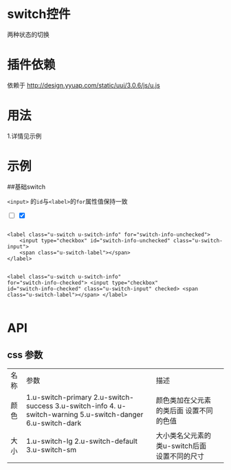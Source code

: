 # switch控件

两种状态的切换

# 插件依赖

依赖于  http://design.yyuap.com/static/uui/3.0.6/js/u.js

# 用法

1.详情见示例

# 示例


##基础switch

`<input>` 的`id`与`<label>`的`for`属性值保持一致
<div class="example-content">
<label class="u-switch u-switch-info" for="switch-info-unchecked">
    <input type="checkbox" id="switch-info-unchecked" class="u-switch-input">
    <span class="u-switch-label"></span>
</label>

<label class="u-switch u-switch-info" for="switch-info-checked">
    <input type="checkbox" id="switch-info-checked" class="u-switch-input" checked>
    <span class="u-switch-label"></span>
</label></div>
<div class="examples-code"><pre><code>
&lt;label class="u-switch u-switch-info" for="switch-info-unchecked">
    &lt;input type="checkbox" id="switch-info-unchecked" class="u-switch-input">
    &lt;span class="u-switch-label">&lt;/span>
&lt;/label>

&lt;label class="u-switch u-switch-info" for="switch-info-checked">
    &lt;input type="checkbox" id="switch-info-checked" class="u-switch-input" checked>
    &lt;span class="u-switch-label">&lt;/span>
&lt;/label></code></pre>
</div>


# API

## css 参数

<table>
  <tbody>
  	  <tr>
	    <td>名称</td>
	    <td>参数</td>
	    <td>描述</td>
	    <td></td>
	  </tr>
	  <tr>
	    <td>颜色</td>
	    <td>1.u-switch-primary 2.u-switch-success 3.u-switch-info 4. u-switch-warning 5.u-switch-danger 6.u-switch-dark</td>
	    <td>颜色类加在父元素的类后面 设置不同的色值</td>
	    <td></td>
	  </tr>
	  <tr>
	    <td>大小</td>
	    <td>1.u-switch-lg 2.u-switch-default 3.u-switch-sm</td>
	    <td>大小类名父元素的类u-switch后面 设置不同的尺寸</td>
	    <td></td>
	  </tr>
	</tbody>
</table>

